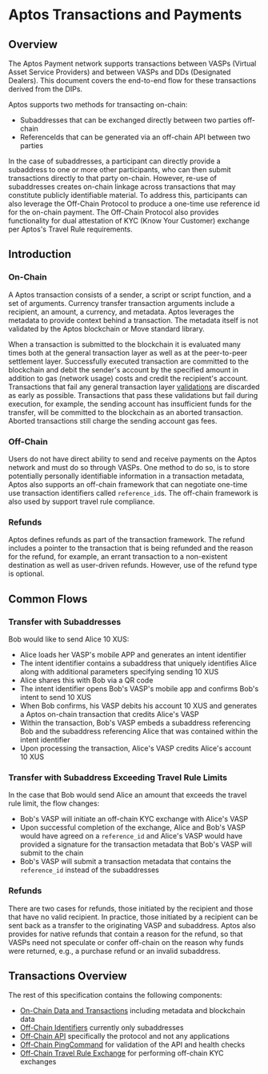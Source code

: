 # Aptos Transactions and Payments

## Overview

The Aptos Payment network supports transactions between VASPs (Virtual Asset Service Providers) and between VASPs and DDs (Designated Dealers). This document covers the end-to-end flow for these transactions derived from the DIPs.

Aptos supports two methods for transacting on-chain:
* Subaddresses that can be exchanged directly between two parties off-chain
* ReferenceIds that can be generated via an off-chain API between two parties

In the case of subaddresses, a participant can directly provide a subaddress to one or more other participants, who can then submit transactions directly to that party on-chain. However, re-use of subaddresses creates on-chain linkage across transactions that may constitute publicly identifiable material. To address this, participants can also leverage the Off-Chain Protocol to produce a one-time use reference id for the on-chain payment. The Off-Chain Protocol also provides functionality for dual attestation of KYC (Know Your Customer) exchange per Aptos's Travel Rule requirements.

## Introduction

### On-Chain

A Aptos transaction consists of a sender, a script or script function, and a set of arguments. Currency transfer transaction arguments include a recipient, an amount, a currency, and metadata. Aptos leverages the metadata to provide context behind a transaction. The metadata itself is not validated by the Aptos blockchain or Move standard library.

When a transaction is submitted to the blockchain it is evaluated many times both at the general transaction layer as well as at the peer-to-peer settlement layer. Successfully executed transaction are committed to the blockchain and debit the sender's account by the specified amount in addition to gas (network usage) costs and credit the recipient's account. Transactions that fail any general transaction layer [validations](https://github.com/aptos/aptos/tree/main/specifications/move_adapter#Validation) are discarded as early as possible. Transactions that pass these validations but fail during execution, for example, the sending account has insufficient funds for the transfer, will be committed to the blockchain as an aborted transaction. Aborted transactions still charge the sending account gas fees.

### Off-Chain

Users do not have direct ability to send and receive payments on the Aptos network and must do so through VASPs. One method to do so, is to store potentially personally identifiable information in a transaction metadata, Aptos also supports an off-chain framework that can negotiate one-time use transaction identifiers called `reference_id`s. The off-chain framework is also used by support travel rule compliance.

### Refunds

Aptos defines refunds as part of the transaction framework. The refund includes a pointer to the transaction that is being refunded and the reason for the refund, for example, an errant transaction to a non-existent destination as well as user-driven refunds. However, use of the refund type is optional.

## Common Flows

### Transfer with Subaddresses

Bob would like to send Alice 10 XUS:
* Alice loads her VASP's mobile APP and generates an intent identifier
* The intent identifier contains a subaddress that uniquely identifies Alice along with additional parameters specifying sending 10 XUS
* Alice shares this with Bob via a QR code
* The intent identifier opens Bob's VASP's mobile app and confirms Bob's intent to send 10 XUS
* When Bob confirms, his VASP debits his account 10 XUS and generates a Aptos on-chain transaction that credits Alice's VASP
* Within the transaction, Bob's VASP embeds a subaddress referencing Bob and the subaddress referencing Alice that was contained within the intent identifier
* Upon processing the transaction, Alice's VASP credits Alice's account 10 XUS

### Transfer with Subaddress Exceeding Travel Rule Limits

In the case that Bob would send Alice an amount that exceeds the travel rule limit, the flow changes:

* Bob's VASP will initiate an off-chain KYC exchange with Alice's VASP
* Upon successful completion of the exchange, Alice and Bob's VASP would have agreed on a `reference_id` and Alice's VASP would have provided a signature for the transaction metadata that Bob's VASP will submit to the chain
* Bob's VASP will submit a transaction metadata that contains the `reference_id` instead of the subaddresses

### Refunds

There are two cases for refunds, those initiated by the recipient and those that have no valid recipient. In practice, those initiated by a recipient can be sent back as a transfer to the originating VASP and subaddress. Aptos also provides for native refunds that contain a reason for the refund, so that VASPs need not speculate or confer off-chain on the reason why funds were returned, e.g., a purchase refund or an invalid subaddress.

## Transactions Overview

The rest of this specification contains the following components:
* [On-Chain Data and Transactions](onchain) including metadata and blockchain data
* [Off-Chain Identifiers](offchain-identity) currently only subaddresses
* [Off-Chain API](offchain-api) specifically the protocol and not any applications
* [Off-Chain PingCommand](ping-command) for validation of the API and health checks
* [Off-Chain Travel Rule Exchange](travel-rule) for performing off-chain KYC exchanges
